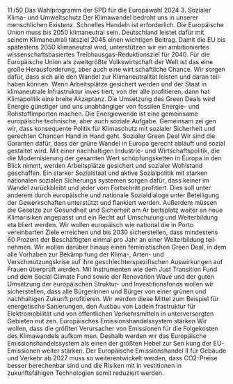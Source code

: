11 /50
Das Wahlprogramm der SPD für die Europawahl 2024
3. Sozialer Klima- und Umweltschutz
Der Klimawandel bedroht uns in unserer menschlichen Existenz. Schnelles Handeln ist erforderlich. Die 
Europäische Union muss bis 2050 klimaneutral sein. Deutschland leistet dafür mit seinem Klimaneutrali­
tätsziel 2045 einen wichtigen Beitrag. Damit die EU bis spätestens 2050 klimaneutral wird, unterstützen 
wir ein ambitioniertes wissenschaftsbasiertes Treibhausgas-Reduktionsziel für 2040. Für die Europäische 
Union als zweitgrößte Volkswirtschaft der Welt ist das eine große Herausforderung, aber auch eine wirt­
schaftliche Chance. Wir sorgen dafür, dass sich alle den Wandel zur Klimaneutralität leisten und daran teil­
haben können. Wenn Arbeitsplätze gesichert werden und der Staat in klimaneutrale Infrastruktur inves­
tiert, von der alle profitieren, dann hat Klimapolitik eine breite Akzeptanz. Die Umsetzung des Green Deals 
wird Energie günstiger und uns unabhängiger von fossilen Energie- und Rohstoffimporten machen. Die 
Energiewende ist eine gemeinsame europäische technische, aber auch soziale Aufgabe. Gemeinsam zei­
gen wir, dass konsequente Politik für Klimaschutz mit sozialer Sicherheit und gerechten Chancen Hand in 
Hand geht.
Sozialer Green Deal
Wir sind die Garanten dafür, dass der grüne Wandel in Europa gerecht abläuft und sozial gestaltet wird. 
Mit einer nachhaltigen Industrie- und Wirtschaftspolitik, die die Modernisierung der gesamten Wert­
schöpfungsketten in Europa in den Blick nimmt, werden Arbeitsplätze gesichert und sozialer Wohlstand 
geschaffen. Ein starker Sozialstaat und aktive Sozialpolitik mit starken nationalen sozialen Sicherungs­
systemen sorgen dafür, dass keiner im Wandel zurückbleibt und jeder vom Fortschritt profitiert. Dies soll 
unter anderem durch europäische und nationale Sozialdialoge unter Beteiligung der Gewerkschaften 
unterstützt und flankiert werden. Außerdem müssen die Gesetze zur Gesundheit und Sicherheit am Ar­
beitsplatz weiter an neue Klimarisiken angepasst und ein Recht auf Umschulung und Weiterbildung eta­
bliert werden. Wir wollen europäisch wie national die in Porto vereinbarten Ziele erreichen und bis 2030 
sicherstellen, dass mindestens 60 Prozent der Beschäftigten einmal pro Jahr an einer Weiterbildung teil­
nehmen. Wir wollen darüber hinaus einen feministischen Green Deal, in dem alle Vorhaben zur Bekämp­
fung der Klima-, Arten- und Verschmutzungskrise auf ihre geschlechterspezifischen Auswirkungen auf 
Frauen überprüft werden. Mit Instrumenten wie dem Just Transition Fund und dem Social Climate Fund 
sowie der Renovation Wave und der guten Umsetzung der europäischen Struktur- und Investitionsfonds 
wollen wir sicherstellen, dass alle Bürgerinnen und Bürger von einer grünen und nachhaltigen Zukunft 
profitieren. Wir werden diese Mittel zum Beispiel für energetische Sanierungen, den Ausbau von Ladein­
frastruktur für Elektromobilität und von öffentlichen Verkehrsmitteln in unterversorgten Gebieten nut­
zen.
Europäisches Emissionshandelssystem stärken
Wir wollen, dass die größten Verursacher von Emissionen für die Folgekosten des Klimawandels aufkom­
men. Deshalb werden wir das Europäische Emissionshandelssystem als einen der größten Hebel zur Sen­
kung der EU-Emissionen weiter stärken. Der Europäische Emissionshandel II für Gebäude und Verkehr ab 
2027 muss so weiterentwickelt werden, dass CO2-Preise besser berechenbar sind und die Risiken mit In­
vestitionen in zukunftsfähigen Technologien somit reduziert werden.
